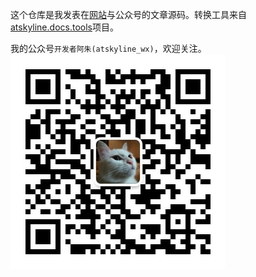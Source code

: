 这个仓库是我发表在[网站](http://www.atskyline.com/)与公众号的文章源码。转换工具来自[atskyline.docs.tools](https://github.com/atskyline/atskyline.docs.tools)项目。

我的公众号`开发者阿朱(atskyline_wx)`，欢迎关注。
![](./assests/qrcode.jpg)
